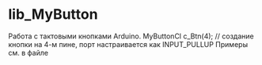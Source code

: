 # lib_MyButton
Работа с тактовыми кнопками Arduino.
MyButtonCl c_Btn(4); // создание кнопки на 4-м пине, порт настраивается как INPUT_PULLUP
Примеры см. в файле
